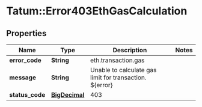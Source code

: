 # Tatum::Error403EthGasCalculation

## Properties
Name | Type | Description | Notes
------------ | ------------- | ------------- | -------------
**error_code** | **String** | eth.transaction.gas | 
**message** | **String** | Unable to calculate gas limit for transaction. ${error} | 
**status_code** | [**BigDecimal**](BigDecimal.md) | 403 | 

